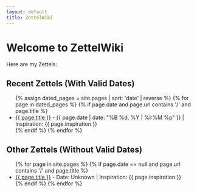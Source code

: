 ```yaml
---
layout: default
title: ZettelWiki
---
```


# Welcome to ZettelWiki

Here are my Zettels:

## Recent Zettels (With Valid Dates)

<ul>
  {% assign dated_pages = site.pages | sort: 'date' | reverse %}
  {% for page in dated_pages %}
    {% if page.date and page.url contains '/' and page.title %}
      <li>
        <a href="{{ site.baseurl }}{{ page.url }}">{{ page.title }}</a> - {{ page.date | date: "%B %d, %Y | %I:%M %p" }} | Inspiration: {{ page.inspiration }}
      </li>
    {% endif %}
  {% endfor %}
</ul>

## Other Zettels (Without Valid Dates)

<ul>
  {% for page in site.pages %}
    {% if page.date == null and page.url contains '/' and page.title %}
      <li>
        <a href="{{ site.baseurl }}{{ page.url }}">{{ page.title }}</a> - Date: Unknown | Inspiration: {{ page.inspiration }}
      </li>
    {% endif %}
  {% endfor %}
</ul>



